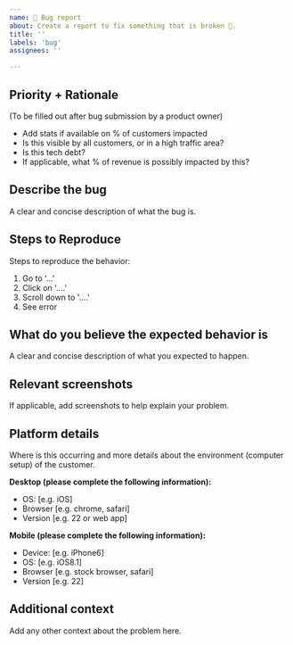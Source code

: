 ```yaml
---
name: 🐛 Bug report
about: Create a report to fix something that is broken 🤔.
title: ''
labels: 'bug'
assignees: ''

---
```


## Priority + Rationale
(To be filled out after bug submission by a product owner)
- Add stats if available on % of customers impacted
- Is this visible by all customers, or in a high traffic area?
- Is this tech debt?
- If applicable, what % of revenue is possibly impacted by this?

## Describe the bug
A clear and concise description of what the bug is.

## Steps to Reproduce
Steps to reproduce the behavior:
1. Go to '...'
2. Click on '....'
3. Scroll down to '....'
4. See error

## What do you believe the expected behavior is
A clear and concise description of what you expected to happen.

## Relevant screenshots
If applicable, add screenshots to help explain your problem.

## Platform details
Where is this occurring and more details about the environment (computer setup) of the customer.

**Desktop (please complete the following information):**
 - OS: [e.g. iOS]
 - Browser [e.g. chrome, safari]
 - Version [e.g. 22 or web app]

**Mobile (please complete the following information):**
 - Device: [e.g. iPhone6]
 - OS: [e.g. iOS8.1]
 - Browser [e.g. stock browser, safari]
 - Version [e.g. 22]

## Additional context
Add any other context about the problem here.
